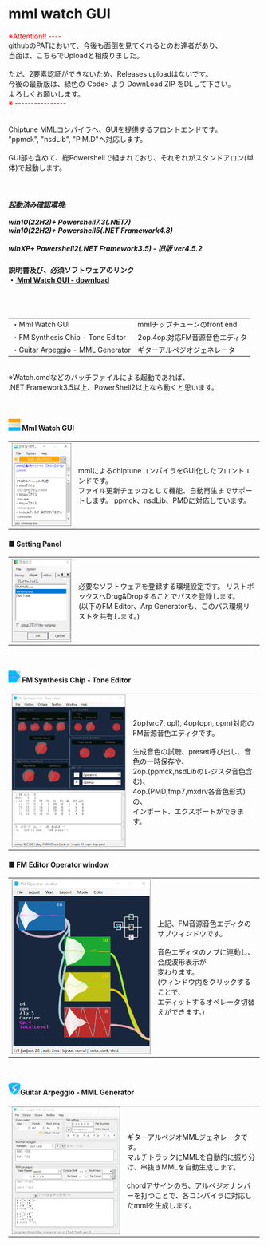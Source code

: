 <h1>mml watch GUI</h1>

<span style="color: red;">※Attention!! ----</span><br>
githubのPATにおいて、今後も面倒を見てくれるとのお達者があり、<br>
当面は、こちらでUploadと相成りました。<br>
<br>
ただ、2要素認証ができないため、Releases uploadはないです。<br>
今後の最新版は、緑色の Code> より DownLoad ZIP をDLして下さい。<br>
よろしくお願いします。<br>
<span style="color: red;">※ ----------------</span><br>
<br>
<br>
Chiptune MMLコンパイラへ、GUIを提供するフロントエンドです。<br>
"ppmck", "nsdLib", "P.M.D"へ対応します。<br>
<br>
GUI部も含めて、総Powershellで組まれており、それぞれがスタンドアロン(単体)で起動します。<br>
<br>
<br>
<h5>起動済み確認環境: <br>
 <br>
win10(22H2)+ Powershell7.3(.NET7)<br>
win10(22H2)+ Powershell5(.NET Framework4.8)<br>
<br>
winXP+ Powershell2(.NET Framework3.5) - 旧版 ver4.5.2<br>
</h5>

<h4>
説明書及び、必須ソフトウェアのリンク <br>
・<a href="https://eseakisakura.github.io/mml_watch_gui/"> Mml Watch GUI - download</a><br>
</h4>
<br>
<br>
<table><tr><td>・Mml Watch GUI</td><td>mmlチップチューンのfront end</td>
</tr><tr><td>・FM Synthesis Chip - Tone Editor</td><td>2op.4op.対応FM音源音色エディタ</td>
</tr><tr><td>・Guitar Arpeggio - MML Generator</td><td>ギターアルペジオジェネレータ</td>
</tr></table>
<br>
※Watch.cmdなどのバッチファイルによる起動であれば、<br>
.NET Framework3.5以上、PowerShell2以上なら動くと思います。<br>
<br>
<br>
<h4><img src="./image/MW_icon.png"> Mml Watch GUI</h4>

<table><tr><td>
<img src="./image/MML_wth.png"><br>
</td><td>
<div>
mmlによるchiptuneコンパイラをGUI化したフロントエンドです。<br>
ファイル更新チェッカとして機能、自動再生までサポートします。
ppmck、nsdLib、PMDに対応しています。<br>
</div></td></tr></table>

<h4>■ Setting Panel</h4>

<table><tr><td>
<img src="./image/SETTING_w.png"><br>
</td><td>
<div>
必要なソフトウェアを登録する環境設定です。
リストボックスへDrug&Dropすることでパスを登録します。<br>
(以下のFM Editor、Arp Generatorも、このパス環境リストを共有します。)<br>
</div></td></tr></table>
<br>
<h4><img src="./image/FE_icon.png"> FM Synthesis Chip - Tone Editor</h4>

<table><tr><td>
<img src="./image/FM_edt.png"><br>
</td><td>
<div>
2op(vrc7, opl), 4op(opn, opm)対応のFM音源音色エディタです。<br>
<br>
生成音色の試聴、preset呼び出し、音色の一時保存や、<br>
2op.(ppmck,nsdLibのレジスタ音色含む)、<br>
4op.(PMD,fmp7,mxdrv各音色形式)の、<br>
インポート、エクスポートができます。<br>
</div></td></tr></table>

<h4>■ FM Editor Operator window</h4>

<table><tr><td>
<img src="./image/FM_4op.png"><br>
</td><td>
<div>
上記、FM音源音色エディタのサブウィンドウです。<br>
<br>
音色エディタのノブに連動し、合成波形表示が<br>
変わります。<br>
(ウィンドウ内をクリックすることで、<br>
エディットするオペレータ切替えができます。)<br>
</div></td></tr></table>
<br>
<h4><img src="./image/AG_icon.png">Guitar Arpeggio - MML Generator</h4>

<table><tr><td>
<img src="./image/GUITAR_arp.png"><br>
</td><td>
<div>
ギターアルペジオMMLジェネレータです。<br>
マルチトラックにMMLを自動的に振り分け、串抜きMMLを自動生成します。<br>
<br>
chordアサインのち、アルペジオナンバーを打つことで、各コンパイラに対応したmmlを生成します。<br>
</div></td></tr></table>
